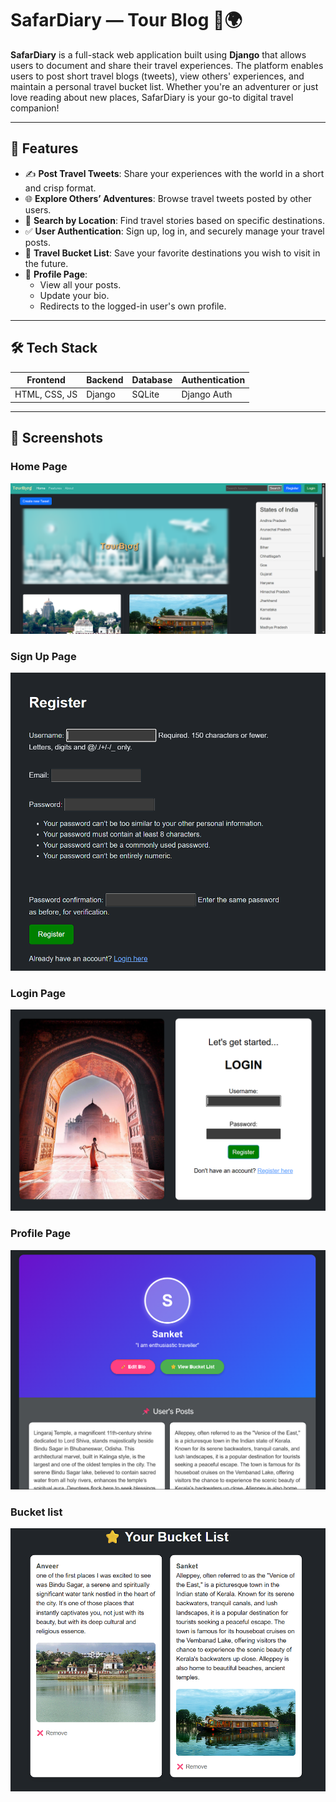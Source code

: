 # SafarDiary — Tour Blog 🧳🌍

**SafarDiary** is a full-stack web application built using **Django** that allows users to document and share their travel experiences. The platform enables users to post short travel blogs (tweets), view others' experiences, and maintain a personal travel bucket list. Whether you're an adventurer or just love reading about new places, SafarDiary is your go-to digital travel companion!

---

## 🌟 Features

- ✍️ **Post Travel Tweets**: Share your experiences with the world in a short and crisp format.
- 🌐 **Explore Others’ Adventures**: Browse travel tweets posted by other users.
- 📍 **Search by Location**: Find travel stories based on specific destinations.
- ✅ **User Authentication**: Sign up, log in, and securely manage your travel posts.
- 🧾 **Travel Bucket List**: Save your favorite destinations you wish to visit in the future.
- 👤 **Profile Page**:
  - View all your posts.
  - Update your bio.
  - Redirects to the logged-in user's own profile.

---

## 🛠️ Tech Stack

| Frontend        | Backend | Database  | Authentication |
|-----------------|---------|-----------|----------------|
| HTML, CSS, JS   | Django  | SQLite    | Django Auth    |

---

## 📸 Screenshots

### Home Page
![Home Page](https://github.com/SSPcoding/SafarDiary---TourBlog/blob/master/screenshots/Screenshot%202025-05-17%20000310.png)

### Sign Up Page
![Sign Up Page](https://github.com/SSPcoding/SafarDiary---TourBlog/blob/master/screenshots/Screenshot%202025-05-17%20000328.png)

### Login Page
![Login Page](https://github.com/SSPcoding/SafarDiary---TourBlog/blob/master/screenshots/Screenshot%202025-05-17%20000357.png)

### Profile Page
![Profile Page](https://github.com/SSPcoding/SafarDiary---TourBlog/blob/master/screenshots/Screenshot%202025-05-17%20000627.png)

### Bucket list
![Bucket list](https://github.com/SSPcoding/SafarDiary---TourBlog/blob/master/screenshots/Screenshot%202025-05-17%20005611.png)

